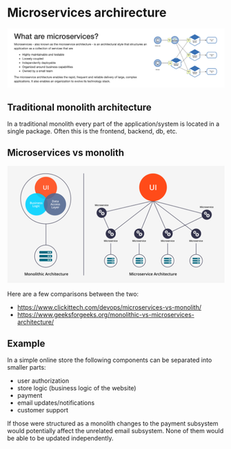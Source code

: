 # Microservices archirecture

![Microservices](microservices.png)

## Traditional monolith architecture

In a traditional monolith every part of the application/system is located in a single package. Often this is the frontend, backend, db, etc. 

## Microservices vs monolith

![comparison](comparison.png)

Here are a few comparisons between the two:

* https://www.clickittech.com/devops/microservices-vs-monolith/
* https://www.geeksforgeeks.org/monolithic-vs-microservices-architecture/

## Example

In a simple online store the following components can be separated into smaller parts:

* user authorization
* store logic (business logic of the website)
* payment
* email updates/notifications
* customer support

If those were structured as a monolith changes to the payment subsystem would potentially affect the unrelated email subsystem. None of them would be able to be updated independently.
